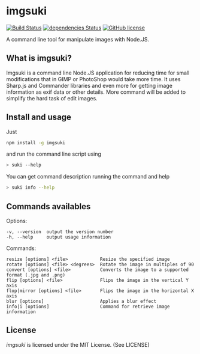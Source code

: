 # imgsuki

[![Build Status](https://travis-ci.org/SiroDiaz/imgsuki.svg?branch=master&style=flat-square)](https://travis-ci.org/SiroDiaz/imgsuki)
[![dependencies Status](https://david-dm.org/SiroDiaz/imgsuki/status.svg?style=flat-square)](https://david-dm.org/SiroDiaz/imgsuki)
[![GitHub license](https://img.shields.io/github/license/SiroDiaz/imgsuki.svg?style=flat-square)](https://github.com/SiroDiaz/imgsuki/blob/master/LICENSE)

A command line tool for manipulate images with Node.JS.

## What is imgsuki?

Imgsuki is a command line Node.JS application for reducing time for small modifications that in
GIMP or PhotoShop would take more time. It uses Sharp.js and Commander libraries and even more for getting
image information as exif data or other details.
More command will be added to simplify the hard task of edit images.

## Install and usage

Just
```sh
npm install -g imgsuki
```
and run the command line script using
```sh
> suki --help
```

You can get command description running the command and help
```sh
> suki info --help
```

## Commands availables

Options:

    -v, --version  output the version number
    -h, --help     output usage information


  Commands:

    resize [options] <file>            Resize the specified image
    rotate [options] <file> <degrees>  Rotate the image in multiples of 90
    convert [options] <file>           Converts the image to a supported format (.jpg and .png)
    flip [options] <file>              Flips the image in the vertical Y axis
    flop|mirror [options] <file>       Flips the image in the horizontal X axis
    blur [options]                     Applies a blur effect
    info|i [options]                   Command for retrieve image information


## License

_imgsuki_ is licensed under the MIT License. (See LICENSE)
